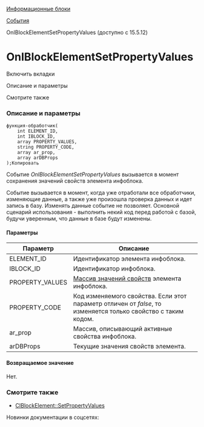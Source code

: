 [Информационные блоки](/api_help/iblock/index.php)

[События](/api_help/iblock/events/index.php)

OnIBlockElementSetPropertyValues (доступно с 15.5.12)

OnIBlockElementSetPropertyValues
================================

Включить вкладки

Описание и параметры

Смотрите также

### Описание и параметры

```
функция-обработчик(
	int ELEMENT_ID,
	int IBLOCK_ID,
	array PROPERTY_VALUES,
	string PROPERTY_CODE,
	array ar_prop,
	array arDBProps    
);Копировать
```

Событие *OnIBlockElementSetPropertyValues* вызывается в момент сохранения значений свойств элемента инфоблока.

Событие вызывается в момент, когда уже отработали все обработчики, изменяющие данные, а также уже произошла проверка данных и идет запись в базу. Изменять данные событие не позволяет. Основной сценарий использования - выполнить некий код перед работой с базой, будучи уверенным, что данные в базе будут изменены.

#### Параметры

| Параметр | Описание |
| --- | --- |
| ELEMENT\_ID | Идентификатор элемента инфоблока. |
| IBLOCK\_ID | Идентификатор инфоблока. |
| PROPERTY\_VALUES | [Массив значений свойств](/api_help/iblock/classes/ciblockelement/setpropertyvalues.php) элемента инфоблока. |
| PROPERTY\_CODE | Код изменяемого свойства. Если этот параметр отличен от *false*, то изменяется только свойство с таким кодом. |
| ar\_prop | Массив, описывающий активные свойства инфоблока. |
| arDBProps | Текущие значения свойств элемента. |

#### Возвращаемое значение

Нет.

### Смотрите также

* [CIBlockElement::SetPropertyValues](/api_help/iblock/classes/ciblockelement/setpropertyvalues.php)

Новинки документации в соцсетях: